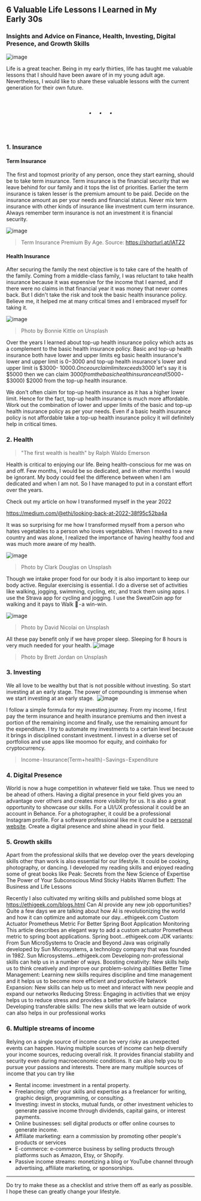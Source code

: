 ## 6 Valuable Life Lessons I Learned in My Early 30s 
### Insights and Advice on Finance, Health, Investing, Digital Presence, and Growth Skills 

![image](https://user-images.githubusercontent.com/7569031/236854361-6428260e-cc2e-445b-862e-c15d765311a2.png)


Life is a great teacher. Being in my early thirties, life has taught me valuable lessons that I should have been aware of in my young adult age. Nevertheless, I would like to share these valuable lessons with the current generation for their own future. 

<br>
<h6 align="center">&#x2022;&nbsp;&nbsp;&nbsp;&nbsp;&nbsp;&#x2022;&nbsp;&nbsp;&nbsp;&nbsp;&nbsp;&#x2022;</h6>
<br>

### 1. Insurance
#### Term Insurance 
The first and topmost priority of any person, once they start earning, should be to take term insurance. Term insurance is the financial security that we leave behind for our family and it tops the list of priorities. Earlier the term insurance is taken lesser is the premium amount to be paid. Decide on the insurance amount as per your needs and financial status. Never mix term insurance with other kinds of insurance like investment cum term insurance. Always remember term insurance is not an investment it is financial security.

![image](https://user-images.githubusercontent.com/7569031/236856268-4209dbce-909f-4b05-8fa6-c94350ec243e.png)
> Term Insurance Premium By Age. Source: https://shorturl.at/lATZ2

#### Health Insurance
After securing the family the next objective is to take care of the health of the family. Coming from a middle-class family, I was reluctant to take health insurance because it was expensive for the income that I earned, and if there were no claims in that financial year it was money that never comes back. But I didn't take the risk and took the basic health insurance policy. Believe me, it helped me at many critical times and I embraced myself for taking it.

![image](https://user-images.githubusercontent.com/7569031/236858555-b474df05-eec7-4a8f-add0-bce637372445.png)
> Photo by Bonnie Kittle on Unsplash

Over the years I learned about top-up health insurance policy which acts as a complement to the basic health insurance policy. Basic and top-up health insurance both have lower and upper limits eg basic health insurance's lower and upper limit is $0 - $3000 and top-up health insurance's lower and upper limit is $3000- $10000. Once our claim limit exceeds 3000$ let's say it is $5000 then we can claim $3000 from the basic health insurance and ($5000 - $3000) $2000 from the top-up health insurance.

We don't often claim for top-up health insurance as it has a higher lower limit. Hence for the fact, top-up health insurance is much more affordable. Work out the combination of lower and upper limits of the basic and top-up health insurance policy as per your needs. Even if a basic health insurance policy is not affordable take a top-up health insurance policy it will definitely help in critical times.

### 2. Health
> "The first wealth is health" by Ralph Waldo Emerson

Health is critical to enjoying our life. Being health-conscious for me was on and off. Few months, I would be so dedicated, and in other months I would be ignorant. My body could feel the difference between when I am dedicated and when I am not. So I have managed to put in a constant effort over the years.

Check out my article on how I transformed myself in the year 2022

https://medium.com/@ethi/looking-back-at-2022-38f95c52ba4a



It was so surprising for me how I transformed myself from a person who hates vegetables to a person who loves vegetables. When I moved to a new country and was alone, I realized the importance of having healthy food and was much more aware of my health.

![image](https://user-images.githubusercontent.com/7569031/236862642-4d056ffe-7e13-41ec-bb77-2d32313810c0.png)
> Photo by Clark Douglas on Unsplash

Though we intake proper food for our body it is also important to keep our body active. Regular exercising is essential. I do a diverse set of activities like walking, jogging, swimming, cycling, etc, and track them using apps. I use the Strava app for cycling and jogging. I use the SweatCoin app for walking and it pays to Walk 🚶 - a win-win. 

![image](https://user-images.githubusercontent.com/7569031/236862742-d4172f9a-a4cc-4300-8f92-50dc09701b58.png)
> Photo by David Nicolai on Unsplash


All these pay benefit only if we have proper sleep. Sleeping for 8 hours is very much needed for your health. 
![image](https://user-images.githubusercontent.com/7569031/236862913-e4e620f3-9759-4e7f-abb8-d6d1b71e242d.png)
> Photo by Brett Jordan on Unsplash

### 3. Investing
We all love to be wealthy but that is not possible without investing. So start investing at an early stage. The power of compounding is immense when we start investing at an early stage. 
![image](https://user-images.githubusercontent.com/7569031/236863422-d397d39f-f7e2-42da-b48f-2e5c84d12e63.png)

I follow a simple formula for my investing journey. From my income, I first pay the term insurance and health insurance premiums and then invest a portion of the remaining income and finally, use the remaining amount for the expenditure. I try to automate my investments to a certain level because it brings in disciplined constant investment. I invest in a diverse set of portfolios and use apps like moomoo for equity, and coinhako for cryptocurrency. 
> Income - Insurance(Term+health) - Savings - Expenditure

### 4. Digital Presence
World is now a huge competition in whatever field we take. Thus we need to be ahead of others. Having a digital presence in your field gives you an advantage over others and creates more visibility for us. It is also a great opportunity to showcase our skills. For a UI/UX professional it could be an account in Behance. For a photographer, it could be a professional Instagram profile. For a software professional like me it could be a [personal website](https://ethigeek.com). Create a digital presence and shine ahead in your field.

### 5. Growth skills 
Apart from the professional skills that we develop over the years developing skills other than work is also essential for our lifestyle. It could be cooking, photography, or dancing. I developed my reading skills and enjoyed reading some of great books like
Peak: Secrets from the New Science of Expertise
The Power of Your Subconscious Mind
Sticky Habits
Warren Buffett: The Business and Life Lessons

Recently I also cultivated my writing skills and published some blogs at https://ethigeek.com/blogs.html
Can AI provide any new job opportunities?
Quite a few days we are talking about how AI is revolutionizing the world and how it can optimize and automate our day…ethigeek.com
Custom Actuator Prometheus Metric For Better Spring Boot Application Monitoring
This article describes an elegant way to add a custom actuator Prometheus metric to spring boot applications. Spring boot…ethigeek.com
JDK variants: From Sun MicroSystems to Oracle and Beyond
Java was originally developed by Sun Microsystems, a technology company that was founded in 1982. Sun Microsystems…ethigeek.com
Developing non-professional skills can help us in a number of ways.
Boosting creativity: New skills help us to think creatively and improve our problem-solving abilities
Better Time Management: Learning new skills requires discipline and time management and it helps us to become more efficient and productive
Network Expansion: New skills can help us to meet and interact with new people and expand our networks
Reducing Stress: Engaging in activities that we enjoy helps us to reduce stress and provides a better work-life balance
Developing transferable skills: The new skills that we learn outside of work can also helps in our professional works

### 6. Multiple streams of income 
Relying on a single source of income can be very risky as unexpected events can happen. Having multiple sources of income can help diversify your income sources, reducing overall risk. It provides financial stability and security even during macroeconomic conditions. It can also help you to pursue your passions and interests. There are many multiple sources of income that you can try like 
* Rental income: investment in a rental property.
* Freelancing: offer your skills and expertise as a freelancer for writing, graphic design, programming, or consulting.
* Investing: invest in stocks, mutual funds, or other investment vehicles to generate passive income through dividends, capital gains, or interest payments.
* Online businesses: sell digital products or offer online courses to generate income.
* Affiliate marketing: earn a commission by promoting other people's products or services 
* E-commerce: e-commerce business by selling products through platforms such as Amazon, Etsy, or Shopify.
* Passive income streams: monetizing a blog or YouTube channel through advertising, affiliate marketing, or sponsorships.

---

Do try to make these as a checklist and strive them off as early as possible. I hope these can greatly change your lifestyle.
